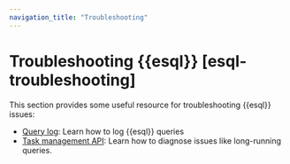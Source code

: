 ```yaml
---
navigation_title: "Troubleshooting"
---
```


# Troubleshooting {{esql}} [esql-troubleshooting]

This section provides some useful resource for troubleshooting {{esql}} issues:

- [Query log](esql-query-log.md): Learn how to log {{esql}} queries
- [Task management API](esql-task-management.md): Learn how to diagnose issues like long-running queries.
